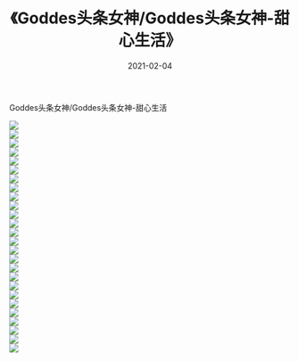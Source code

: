 ﻿---
layout: post
title:  《Goddes头条女神/Goddes头条女神-甜心生活》
date:   2021-02-04
img: http://pic.660000.xyz/1:/网络美图/2021/Goddes头条女神/Goddes头条女神-甜心生活/000.jpg
categories: [美女, 清纯, 唯美]
---

Goddes头条女神/Goddes头条女神-甜心生活

 ![](http://pic.660000.xyz/1:/网络美图/2021/Goddes头条女神/Goddes头条女神-甜心生活/001.jpg) <br>![](http://pic.660000.xyz/1:/网络美图/2021/Goddes头条女神/Goddes头条女神-甜心生活/002.jpg) <br>![](http://pic.660000.xyz/1:/网络美图/2021/Goddes头条女神/Goddes头条女神-甜心生活/003.jpg) <br>![](http://pic.660000.xyz/1:/网络美图/2021/Goddes头条女神/Goddes头条女神-甜心生活/004.jpg) <br>![](http://pic.660000.xyz/1:/网络美图/2021/Goddes头条女神/Goddes头条女神-甜心生活/005.jpg) <br>![](http://pic.660000.xyz/1:/网络美图/2021/Goddes头条女神/Goddes头条女神-甜心生活/006.jpg) <br>![](http://pic.660000.xyz/1:/网络美图/2021/Goddes头条女神/Goddes头条女神-甜心生活/007.jpg) <br>![](http://pic.660000.xyz/1:/网络美图/2021/Goddes头条女神/Goddes头条女神-甜心生活/008.jpg) <br>![](http://pic.660000.xyz/1:/网络美图/2021/Goddes头条女神/Goddes头条女神-甜心生活/009.jpg) <br>![](http://pic.660000.xyz/1:/网络美图/2021/Goddes头条女神/Goddes头条女神-甜心生活/010.jpg) <br>![](http://pic.660000.xyz/1:/网络美图/2021/Goddes头条女神/Goddes头条女神-甜心生活/011.jpg) <br>![](http://pic.660000.xyz/1:/网络美图/2021/Goddes头条女神/Goddes头条女神-甜心生活/012.jpg) <br>![](http://pic.660000.xyz/1:/网络美图/2021/Goddes头条女神/Goddes头条女神-甜心生活/013.jpg) <br>![](http://pic.660000.xyz/1:/网络美图/2021/Goddes头条女神/Goddes头条女神-甜心生活/014.jpg) <br>![](http://pic.660000.xyz/1:/网络美图/2021/Goddes头条女神/Goddes头条女神-甜心生活/015.jpg) <br>![](http://pic.660000.xyz/1:/网络美图/2021/Goddes头条女神/Goddes头条女神-甜心生活/016.jpg) <br>![](http://pic.660000.xyz/1:/网络美图/2021/Goddes头条女神/Goddes头条女神-甜心生活/017.jpg) <br>![](http://pic.660000.xyz/1:/网络美图/2021/Goddes头条女神/Goddes头条女神-甜心生活/018.jpg) <br>![](http://pic.660000.xyz/1:/网络美图/2021/Goddes头条女神/Goddes头条女神-甜心生活/019.jpg) <br>![](http://pic.660000.xyz/1:/网络美图/2021/Goddes头条女神/Goddes头条女神-甜心生活/020.jpg) <br>![](http://pic.660000.xyz/1:/网络美图/2021/Goddes头条女神/Goddes头条女神-甜心生活/021.jpg) <br>![](http://pic.660000.xyz/1:/网络美图/2021/Goddes头条女神/Goddes头条女神-甜心生活/022.jpg) <br>![](http://pic.660000.xyz/1:/网络美图/2021/Goddes头条女神/Goddes头条女神-甜心生活/023.jpg) <br>![](http://pic.660000.xyz/1:/网络美图/2021/Goddes头条女神/Goddes头条女神-甜心生活/024.jpg) <br>![](http://pic.660000.xyz/1:/网络美图/2021/Goddes头条女神/Goddes头条女神-甜心生活/025.jpg) <br>![](http://pic.660000.xyz/1:/网络美图/2021/Goddes头条女神/Goddes头条女神-甜心生活/026.jpg) <br>